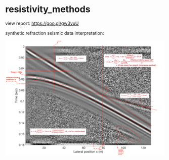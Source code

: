# resistivity_methods

view report: https://goo.gl/gw3vuU

synthetic refraction seismic data interpretation: 

![ScreenShot](matlab_implementation/interpretated_ref.png)
